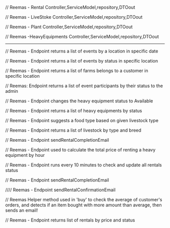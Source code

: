 // Reemas - Rental Controller,ServiceModel,repository,DTOout

// Reemas - LiveStoke Controller,ServiceModel,repository,DTOout

// Reemas - Plant Controller,ServiceModel,repository,DTOout

// Reemas -HeavyEquipments
 Controller,ServiceModel,repository,DTOout
***********************************************************


// Reemas - Endpoint returns a list of events by a location in specific date

// Reemas - Endpoint returns a list of events by status in specific location

// Reemas - Endpoint returns a list of farms belongs to a customer in specific location


// Reemas: Endpoint returns a list of event participants by their status to the admin

// Reemas - Endpoint changes the heavy equipment status to Available


// Reemas - Endpoint returns a list of heavy equipments by status


// Reemas - Endpoint suggests a food type based on given livestock type


// Reemas - Endpoint returns a list of livestock by type and breed



// Reemas - Endpoint  sendRentalCompletionEmail

// Reemas - Endpoint used to calculate the total price of renting a heavy equipment by hour

// Reemas - Endpoint runs every 10 minutes to check and update all rentals status

// Reemas - Endpoint  sendRentalCompletionEmail

//// Reemas - Endpoint  sendRentalConfirmationEmail

// Reemas Helper method used in 'buy' to check the average of customer's orders, and detects if an item bought with more amount than average, then sends an email!


// Reemas - Endpoint returns list of rentals by price and status


